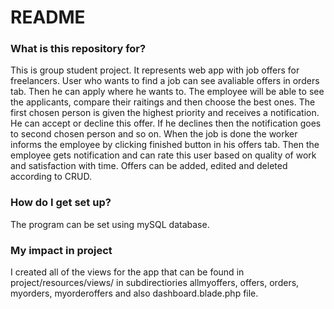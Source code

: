 # README #

### What is this repository for? ###

This is group student project. It represents web app with job offers for freelancers. User who wants to find a job can see avaliable offers in orders tab. Then he can apply where he wants to. The employee will be able to see the applicants, compare their raitings and then choose the best ones. The first chosen person is given the highest priority and receives a notification. He can accept or decline this offer. If he declines then the notification goes to second chosen person and so on. When the job is done the worker informs the employee by clicking finished button in his offers tab. Then the employee gets notification and can rate this user based on quality of work and satisfaction with time. Offers can be added, edited and deleted according to CRUD. 

### How do I get set up? ###

The program can be set using mySQL database.

### My impact in project ###

I created all of the views for the app that can be found in project/resources/views/ in subdirectiories allmyoffers, offers, orders, myorders, myorderoffers and also dashboard.blade.php file.

